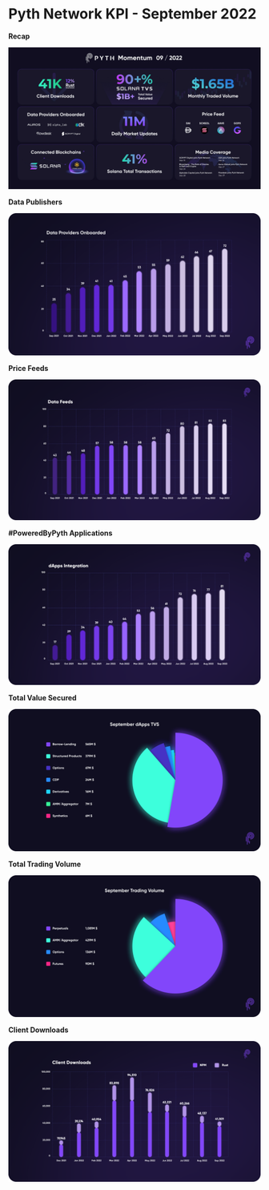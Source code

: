# Pyth Network KPI - September 2022

**Recap**

![](../../.gitbook/assets/kpi/september-22/End%20of%20Month%20_%20September-22%20(1).jpg)

**Data Publishers**

![](../../.gitbook/assets/kpi/september-22/Data%20Providers%20Onboarded%20(2).png)

**Price Feeds**

![](../../.gitbook/assets/kpi/september-22/Price%20Feeds%20September.png)

**#PoweredByPyth Applications**

![](../../.gitbook/assets/kpi/september-22/dApp%20Integration%20September.png)

**Total Value Secured**

![](../../.gitbook/assets/kpi/september-22/September%20dApps%20TVS.png)

**Total Trading Volume**

![](../../.gitbook/assets/kpi/september-22/September%20Trading%20Volume.png)

**Client Downloads**

![](../../.gitbook/assets/kpi/september-22/Client%20Downloads%20Cumulative%20September.png)
